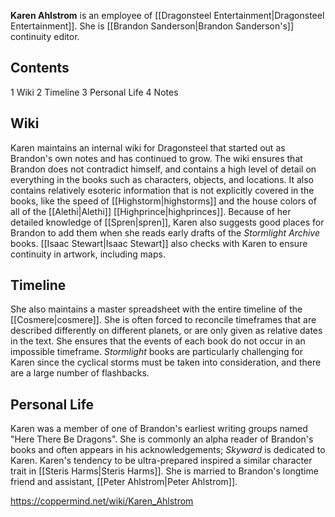 **Karen Ahlstrom** is an employee of [[Dragonsteel Entertainment\|Dragonsteel Entertainment]]. She is [[Brandon Sanderson\|Brandon Sanderson's]] continuity editor.

## Contents

1 Wiki
2 Timeline
3 Personal Life
4 Notes


## Wiki
Karen maintains an internal wiki for Dragonsteel that started out as Brandon's own notes and has continued to grow. The wiki ensures that Brandon does not contradict himself, and contains a high level of detail on everything in the books such as characters, objects, and locations. It also contains relatively esoteric information that is not explicitly covered in the books, like the speed of [[Highstorm\|highstorms]] and the house colors of all of the [[Alethi\|Alethi]] [[Highprince\|highprinces]]. Because of her detailed knowledge of [[Spren\|spren]], Karen also suggests good places for Brandon to add them when she reads early drafts of the *Stormlight Archive* books. [[Isaac Stewart\|Isaac Stewart]] also checks with Karen to ensure continuity in artwork, including maps.

## Timeline
She also maintains a master spreadsheet with the entire timeline of the [[Cosmere\|cosmere]]. She is often forced to reconcile timeframes that are described differently on different planets, or are only given as relative dates in the text. She ensures that the events of each book do not occur in an impossible timeframe. *Stormlight* books are particularly challenging for Karen since the cyclical storms must be taken into consideration, and there are a large number of flashbacks.

## Personal Life
Karen was a member of one of Brandon's earliest writing groups named "Here There Be Dragons". She is commonly an alpha reader of Brandon's books and often appears in his acknowledgements; *Skyward* is dedicated to Karen.
Karen's tendency to be ultra-prepared inspired a similar character trait in [[Steris Harms\|Steris Harms]]. She is married to Brandon's longtime friend and assistant, [[Peter Ahlstrom\|Peter Ahlstrom]].



https://coppermind.net/wiki/Karen_Ahlstrom